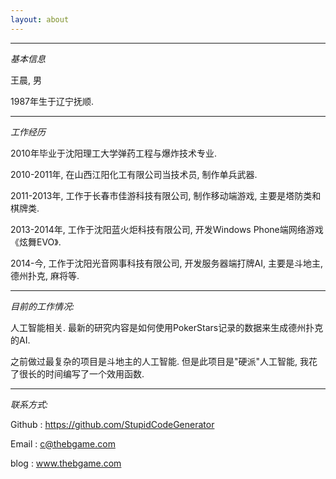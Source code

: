 ```yaml
---
layout: about
---
```


---

*基本信息*

王晨, 男

1987年生于辽宁抚顺.

---

*工作经历*

2010年毕业于沈阳理工大学弹药工程与爆炸技术专业.

2010-2011年, 在山西江阳化工有限公司当技术员, 制作单兵武器.

2011-2013年, 工作于长春市佳游科技有限公司, 制作移动端游戏, 主要是塔防类和棋牌类.

2013-2014年, 工作于沈阳蓝火炬科技有限公司, 开发Windows Phone端网络游戏《炫舞EVO》.

2014-今, 工作于沈阳光音网事科技有限公司, 开发服务器端打牌AI, 主要是斗地主, 德州扑克, 麻将等.

---

*目前的工作情况:*

人工智能相关. 最新的研究内容是如何使用PokerStars记录的数据来生成德州扑克的AI. 

之前做过最复杂的项目是斗地主的人工智能. 但是此项目是"硬派"人工智能, 我花了很长的时间编写了一个效用函数. 

---

*联系方式:*

Github : https://github.com/StupidCodeGenerator

Email : c@thebgame.com

blog : www.thebgame.com